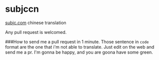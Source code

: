 subjccn
=======

[subjc.com](http://subjc.com) chinese translation

Any pull request is welcomed.

###How to send me a pull request in 1 minute.
Those sentence in `code` format are the one that i'm not able to translate.
Just edit on the web and send me a pr.
I'm gonna be happy,
and you are goona have some green.

